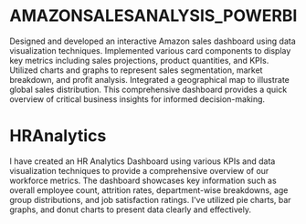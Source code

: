 # AMAZONSALESANALYSIS_POWERBI
Designed and developed an interactive Amazon sales dashboard using data visualization techniques. Implemented various card components to display key metrics including sales projections, product quantities, and KPIs. Utilized charts and graphs to represent sales segmentation, market breakdown, and profit analysis. Integrated a geographical map to illustrate global sales distribution. This comprehensive dashboard provides a quick overview of critical business insights for informed decision-making.

#  HRAnalytics
I have created an HR Analytics Dashboard using various KPIs and data visualization techniques to provide a comprehensive overview of our workforce metrics. The dashboard showcases key information such as overall employee count, attrition rates, department-wise breakdowns, age group distributions, and job satisfaction ratings. I've utilized pie charts, bar graphs, and donut charts to present data clearly and effectively. 
